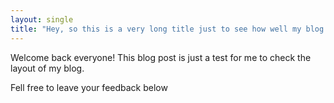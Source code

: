 ```yaml
---
layout: single
title: "Hey, so this is a very long title just to see how well my blog holds up"
---
```



Welcome back everyone!
This blog post is just a test for me to check the layout of my blog.

Fell free to leave your feedback below
